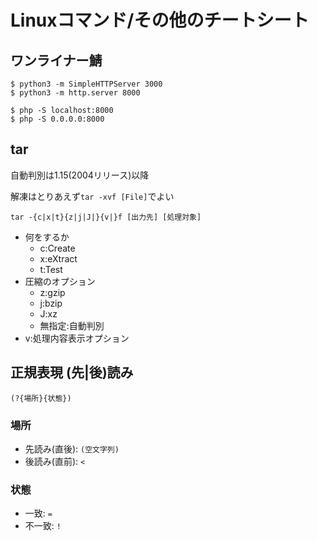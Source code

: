 # Linuxコマンド/その他のチートシート

## ワンライナー鯖

```shell=Python
$ python3 -m SimpleHTTPServer 3000
$ python3 -m http.server 8000
```

```shell=PHP
$ php -S localhost:8000
$ php -S 0.0.0.0:8000
```

## tar

自動判別は1.15(2004リリース)以降

解凍はとりあえず`tar -xvf [File]`でよい

`tar -{c|x|t}{z|j|J|}{v|}f [出力先] [処理対象]`

- 何をするか
  - c:Create
  - x:eXtract
  - t:Test
- 圧縮のオプション
  - z:gzip
  - j:bzip
  - J:xz
  - 無指定:自動判別
- v:処理内容表示オプション

## 正規表現 (先|後)読み

`(?{場所}{状態})`

### 場所

- 先読み(直後): `(空文字列)`
- 後読み(直前): `<`

### 状態

- 一致: `=`
- 不一致: `!`
